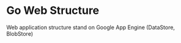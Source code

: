 Go Web Structure
=====================================================
Web application structure stand on Google App Engine (DataStore, BlobStore)